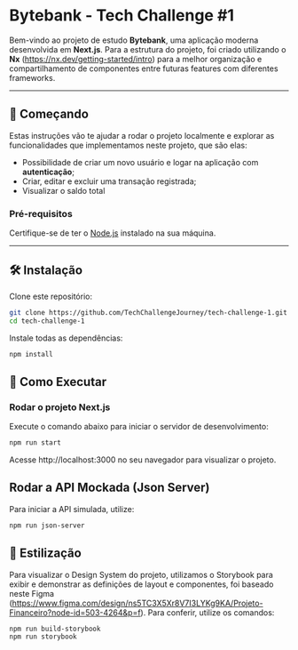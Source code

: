 # Bytebank - Tech Challenge #1

Bem-vindo ao projeto de estudo **Bytebank**, uma aplicação moderna desenvolvida em **Next.js**. Para a estrutura do projeto, foi criado utilizando o **Nx** (https://nx.dev/getting-started/intro) para a melhor organização e compartilhamento de componentes entre futuras features com diferentes frameworks.

---

## 🚀 Começando

Estas instruções vão te ajudar a rodar o projeto localmente e explorar as funcionalidades que implementamos neste projeto, que são elas:
- Possibilidade de criar um novo usuário e logar na aplicação com **autenticação**;
- Criar, editar e excluir uma transação registrada;
- Visualizar o saldo total 

### Pré-requisitos

Certifique-se de ter o [Node.js](https://nodejs.org/) instalado na sua máquina.

---

## 🛠️ Instalação

Clone este repositório:

```bash
git clone https://github.com/TechChallengeJourney/tech-challenge-1.git
cd tech-challenge-1
```

Instale todas as dependências:

```bash
npm install
```

## 🚀 Como Executar

### Rodar o projeto Next.js

Execute o comando abaixo para iniciar o servidor de desenvolvimento:

```bash
npm run start
```
Acesse http://localhost:3000 no seu navegador para visualizar o projeto.

## Rodar a API Mockada (Json Server)

Para iniciar a API simulada, utilize:

```bash
npm run json-server
```

## 🎨 Estilização

Para visualizar o Design System do projeto, utilizamos o Storybook para exibir e demonstrar as definições de layout e componentes, foi baseado neste Figma (https://www.figma.com/design/ns5TC3X5Xr8V7I3LYKg9KA/Projeto-Financeiro?node-id=503-4264&p=f). Para conferir, utilize os comandos:

```bash
npm run build-storybook
npm run storybook
```





